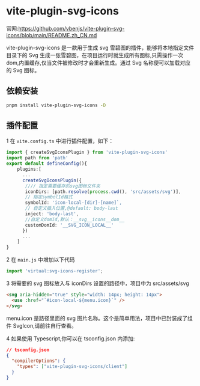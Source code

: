 # vite-plugin-svg-icons

官网:<https://github.com/vbenjs/vite-plugin-svg-icons/blob/main/README.zh_CN.md>

vite-plugin-svg-icons 是一款用于生成 svg 雪碧图的插件，能够将本地指定文件目录下的 Svg 生成一张雪碧图，在项目运行时就生成所有图标,只需操作一次 dom,内置缓存,仅当文件被修改时才会重新生成。通过 Svg 名称便可以加载对应的 Svg 图标。

## 依赖安装

```sh
pnpm install vite-plugin-svg-icons -D
```

## 插件配置

1 在 `vite.config.ts` 中进行插件配置，如下：

```ts
import { createSvgIconsPlugin } from 'vite-plugin-svg-icons'
import path from 'path'
export default defineConfig(){
    plugins:[
      ...
      createSvgIconsPlugin({
       //// 指定需要缓存的svg图标文件夹
       iconDirs: [path.resolve(process.cwd(), 'src/assets/svg')],
       // 指定symbolId格式
       symbolId: 'icon-local-[dir]-[name]`,
       // 自定义插入位置,@default: body-last
       inject: 'body-last',
       //自定义domId,默认：__svg__icons__dom__
       customDomId: '__SVG_ICON_LOCAL__'
      })
      ...
    ]
}
```

2 在 `main.js` 中增加以下代码

```ts
import 'virtual:svg-icons-register';
```

3 将需要的 svg 图标放入与 iconDirs 设置的路径中，项目中为 src/assets/svg

```html
<svg aria-hidden="true" style="width: 14px; height: 14px">
  <use :href="`#icon-local-${menu.icon}`" />
</svg>
```

menu.icon 是路径里面的 svg 图片名称。这个是简单用法，项目中已封装成了组件 SvgIcon,请前往自行查看。

4 如果使用 Typescript,你可以在 tsconfig.json 内添加:

```json
// tsconfig.json
{
  "compilerOptions": {
    "types": ["vite-plugin-svg-icons/client"]
  }
}
```

